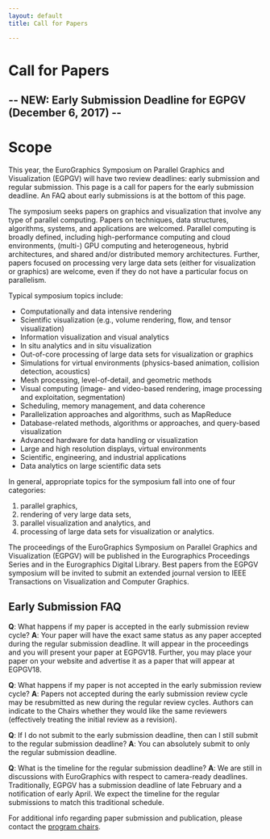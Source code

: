 ```yaml
---
layout: default
title: Call for Papers

---
```


# Call for Papers

## -- NEW: Early Submission Deadline for EGPGV (December 6, 2017) --

# Scope

This year, the EuroGraphics Symposium on Parallel Graphics and Visualization (EGPGV) will have two review deadlines: early submission and regular submission. 
This page is a call for papers for the early submission deadline. 
An FAQ about early submissions is at the bottom of this page.

The symposium seeks papers on graphics and visualization that involve any type of parallel computing. 
Papers on techniques, data structures, algorithms, systems, and applications are welcomed. 
Parallel computing is broadly defined, including high-performance computing and cloud environments, (multi-) GPU computing and heterogeneous, hybrid architectures, and shared and/or distributed memory architectures.
Further, papers focused on processing very large data sets (either for visualization or graphics) are welcome, even if they do not have a particular focus on parallelism.

Typical symposium topics include:

* Computationally and data intensive rendering
* Scientific visualization (e.g., volume rendering, flow, and tensor visualization)
* Information visualization and visual analytics
* In situ analytics and in situ visualization
* Out-of-core processing of large data sets for visualization or graphics
* Simulations for virtual environments (physics-based animation, collision detection, acoustics)
* Mesh processing, level-of-detail, and geometric methods
* Visual computing (image- and video-based rendering, image processing and exploitation, segmentation)
* Scheduling, memory management, and data coherence
* Parallelization approaches and algorithms, such as MapReduce
* Database-related methods, algorithms or approaches, and query-based visualization
* Advanced hardware for data handling or visualization
* Large and high resolution displays, virtual environments
* Scientific, engineering, and industrial applications
* Data analytics on large scientific data sets

In general, appropriate topics for the symposium fall into one of four categories:
1. parallel graphics,
2. rendering of very large data sets,
3. parallel visualization and analytics, and
4. processing of large data sets for visualization or analytics.

The proceedings of the EuroGraphics Symposium on Parallel Graphics and Visualization (EGPGV) will be published in the Eurographics Proceedings Series and in the Eurographics Digital Library. Best papers from the EGPGV symposium will be invited to submit an extended journal version to IEEE Transactions on Visualization and Computer Graphics.

## Early Submission FAQ

**Q**: What happens if my paper is accepted in the early submission review cycle?
**A**: Your paper will have the exact same status as any paper accepted during the regular submission deadline. It will appear in the proceedings and you will present your paper at EGPGV18. Further, you may place your paper on your website and advertise it as a paper that will appear at EGPGV18.

**Q**: What happens if my paper is not accepted in the early submission review cycle?
**A**: Papers not accepted during the early submission review cycle may be resubmitted as new during the regular review cycles. Authors can indicate to the Chairs whether they would like the same reviewers (effectively treating the initial review as a revision).

**Q**: If I do not submit to the early submission deadline, then can I still submit to the regular submission deadline?
**A**: You can absolutely submit to only the regular submission deadline.

**Q**: What is the timeline for the regular submission deadline?
**A**: We are still in discussions with EuroGraphics with respect to camera-ready deadlines. Traditionally, EGPGV has a submission deadline of late February and a notification of early April. We expect the timeline for the regular submissions to match this traditional schedule. 

For additional info regarding paper submission and publication, please contact the [program chairs](mailto:papers@egpgv.org).
